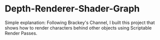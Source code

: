 # Depth-Renderer-Shader-Graph
 Simple explanation:
 Following Brackey's Channel, I built this project that shows how to render characters behind other objects using Scriptable Render Passes.
 
